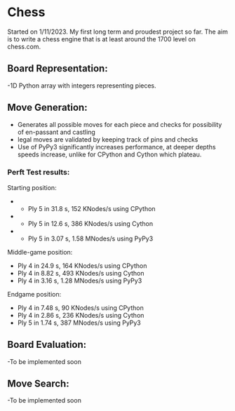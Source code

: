 # Chess
Started on 1/11/2023. My first long term and proudest project so far.
The aim is to write a chess engine that is at least around the 1700 level on chess.com. 

## Board Representation: 
-1D Python array with integers representing pieces. 

## Move Generation: 
- Generates all possible moves for each piece and checks for possibility of en-passant and castling
- legal moves are validated by keeping track of pins and checks
- Use of PyPy3 significantly increases performance, at deeper depths speeds increase, unlike for
  CPython and Cython which plateau.
 
### Perft Test results:
Starting position:
- - Ply 5 in 31.8 s, 152 KNodes/s using CPython 
- - Ply 5 in 12.6 s, 386 KNodes/s using Cython
- - Ply 5 in 3.07 s, 1.58 MNodes/s using PyPy3 

Middle-game position:
- Ply 4 in 24.9 s, 164 KNodes/s using CPython 
- Ply 4 in 8.82 s, 493 KNodes/s using Cython
- Ply 4 in 3.16 s, 1.28 MNodes/s using PyPy3 

Endgame position:
- Ply 4 in 7.48 s, 90 KNodes/s using CPython 
- Ply 4 in 2.86 s, 236 KNodes/s using Cython
- Ply 5 in 1.74 s, 387 MNodes/s using PyPy3 
    
## Board Evaluation: 
-To be implemented soon

## Move Search: 
-To be implemented soon

